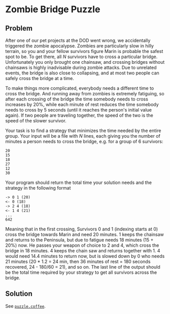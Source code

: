 # Zombie Bridge Puzzle

## Problem

After one of our pet projects at the DOD went wrong, we accidentally
triggered the zombie apocalypse. Zombies are particularly slow in
hilly terrain, so you and your fellow survivors figure Marin is
probable the safest spot to be. To get there, all _N_ survivors have to
cross a particular bridge. Unfortunately you only brought one
chainsaw, and crossing bridges without chainsaws is highly inadvisable
during zombie attacks. Due to unrelated events, the bridge is also
close to collapsing, and at most two people can safely cross the
bridge at a time.

To make things more complicated, everybody needs a different time to
cross the bridge. And running away from zombies is extremely
fatiguing, so after each crossing of the bridge the time somebody
needs to cross increases by 20%, while each minute of rest reduces the
time somebody needs to cross by 5 seconds (until it reaches the
person's initial value again). If two people are traveling together,
the speed of the two is the speed of the slower survivor.

Your task is to find a strategy that minimizes the time needed by the
entire group. Your input will be a file with _N_ lines, each giving you
the number of minutes a person needs to cross the bridge, e.g. for a
group of 6 survivors:

    20
    15
    18
    27
    12
    30

Your program should return the total time your solution needs and the
strategy in the following format

    -> 0 1 (20)
    <- 0 (18)
    -> 2 4 (18)
    <- 1 4 (21)
    ...
    642

Meaning that in the first crossing, Survivors 0 and 1 (indexing starts
at 0) cross the bridge towards Marin and need 20 minutes. 1 keeps the
chainsaw and returns to the Peninsula, but due to fatigue needs 18
minutes (15 + 20%) now. He passes your weapon of choice to 2 and 4,
which cross the bridge in 18 minutes. 4 keeps the chain saw and
returns together with 1. 4 would need 14.4 minutes to return now, but
is slowed down by 0 who needs 21 minutes (20 * 1.2 = 24 min, then 36
minutes of rest = 180 seconds recovered, 24 - 180/60 = 21), and so on.
The last line of the output should be the total time required by your
strategy to get all survivors across the bridge.

## Solution

See [`puzzle.coffee`](https://github.com/icooper/zombie-bridge/blob/master/puzzle.coffee).